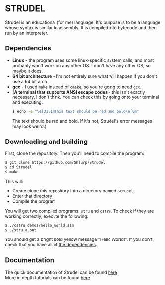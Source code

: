 # **STRUDEL**

Strudel is an educational (for me) language. It's purpose is to be a language whose syntax is similar to assembly. It is compiled into bytecode and then run by an interpreter.

## **Dependencies**
+ **Linux** - the program uses some linux-specific system calls, and most probably won't work on any other OS. I don't have any other OS, so maybe it does.
+ **64 bit architecture** - I'm not entirely sure what will happen if you don't use a 64 bit arch.
+ **gcc** - I used `make` instead of `cmake`, so you're going to need `gcc`.
+ (**A terminal that supports ANSI escape codes** - this isn't exactly necessary, I don't think. You can check this by going onto your terminal and executing: 
    ```bash
    $ echo -e "\e[31;1mThis text should be red and bold\e[0m"
    ```
    The text should be red and bold. If it's not, Strudel's error messages may look weird.)

## **Downloading and building**
First, clone the repository. Then you'll need to compile the program:
```sh
$ git clone https://github.com/Shlurp/Strudel
$ cd Strudel
$ make
```
This will:
+ Create clone this repository into a directory named `Strudel`.
+ Enter that directory
+ Compile the program

You will get two compiled programs: `stru` and `cstru`. To check if they are working correctly, execute the following:
```sh
$ ./cstru demos/hello_world.asm
$ ./stru a.out
```
You should get a bright bold yellow message "Hello World!". If you don't, check that you have all of [the dependencies](#dependencies).

## **Documentation**
The quick documentation of Strudel can be found [here](./info/info.md#strudel)  
More in depth tutorials can be found [here](./info/tutorial/lesson1.md#lesson-1)
